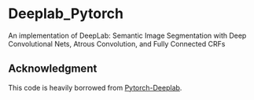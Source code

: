 # Deeplab_Pytorch
An implementation of DeepLab: Semantic Image Segmentation with Deep Convolutional Nets, Atrous Convolution, and Fully Connected CRFs


## Acknowledgment
This code is heavily borrowed from [Pytorch-Deeplab](https://github.com/speedinghzl/Pytorch-Deeplab).
